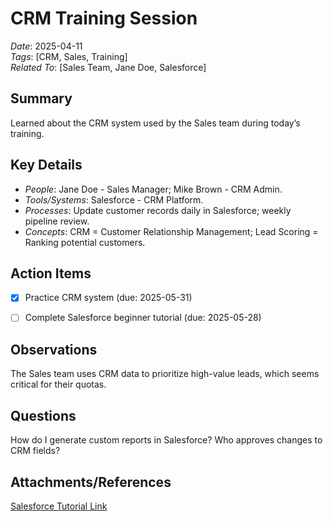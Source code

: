 # CRM Training Session
*Date*: 2025-04-11  
*Tags*: [CRM, Sales, Training]  
*Related To*: [Sales Team, Jane Doe, Salesforce]

## Summary
Learned about the CRM system used by the Sales team during today’s training.

## Key Details
- *People*: Jane Doe - Sales Manager; Mike Brown - CRM Admin.
- *Tools/Systems*: Salesforce - CRM Platform.
- *Processes*: Update customer records daily in Salesforce; weekly pipeline review.
- *Concepts*: CRM = Customer Relationship Management; Lead Scoring = Ranking potential customers.

## Action Items
- [x] Practice CRM system (due: 2025-05-31)
- [ ] Complete Salesforce beginner tutorial (due: 2025-05-28)


## Observations
The Sales team uses CRM data to prioritize high-value leads, which seems critical for their quotas.

## Questions
How do I generate custom reports in Salesforce?
Who approves changes to CRM fields?


## Attachments/References
[Salesforce Tutorial Link](https://salesforce.com/beginner)


